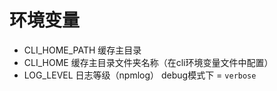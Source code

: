 # 环境变量
- CLI_HOME_PATH  缓存主目录
- CLI_HOME 缓存主目录文件夹名称（在cli环境变量文件中配置）
- LOG_LEVEL 日志等级（npmlog） debug模式下 = `verbose`
